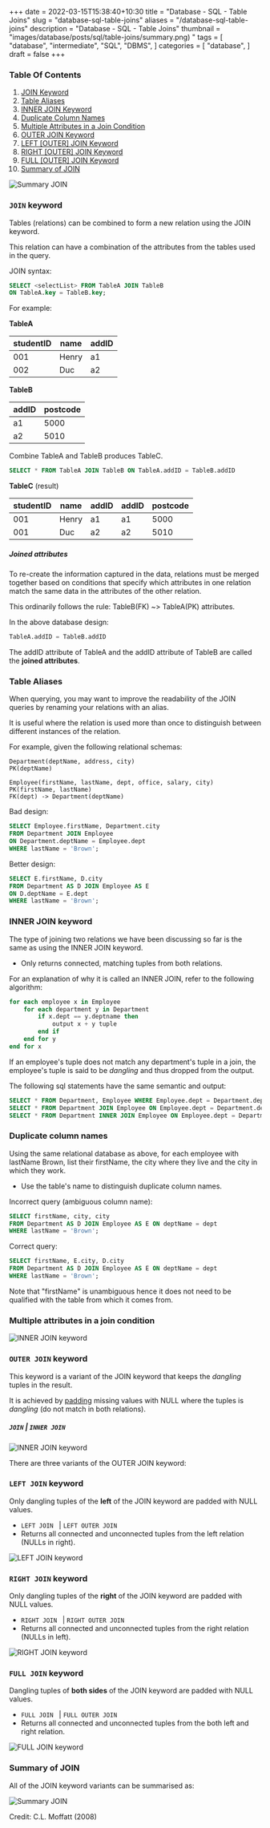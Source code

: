 +++
date = 2022-03-15T15:38:40+10:30
title = "Database - SQL - Table Joins"
slug = "database-sql-table-joins"
aliases = "/database-sql-table-joins"
description = "Database - SQL - Table Joins"
thumbnail = "images/database/posts/sql/table-joins/summary.png) "
tags = [
    "database",
    "intermediate",
    "SQL",
    "DBMS",
]
categories = [
    "database",
]
draft = false
+++

### Table Of Contents

1. [JOIN Keyword](#join-keyword)
1. [Table Aliases](#table-aliases)
1. [INNER JOIN Keyword](#inner-join-keyword)
1. [Duplicate Column Names](#duplicate-column-names)
1. [Multiple Attributes in a Join
Condition](#multiple-attributes-in-a-join-condition)
1. [OUTER JOIN Keyword](#outer-join-keyword)
1. [LEFT [OUTER] JOIN Keyword](#left-join-keyword)
1. [RIGHT [OUTER] JOIN Keyword](#right-join-keyword)
1. [FULL [OUTER] JOIN Keyword](#full-join-keyword)
1. [Summary of JOIN](#summary-of-join)

![Summary JOIN](/images/database/posts/sql/table-joins/summary.png)

### `JOIN` keyword

Tables (relations) can be combined to form a new relation using the JOIN keyword.

This relation can have a combination of the attributes from the tables
used in the query.

JOIN syntax:

```sql
SELECT <selectList> FROM TableA JOIN TableB
ON TableA.key = TableB.key;
```

For example:

**TableA**

| studentID | name  | addID |
| ---       | ---   | ---   |
| 001       | Henry | a1    |
| 002       | Duc   | a2    |

**TableB**

| addID | postcode |
| ---   | ---      |
| a1    | 5000     |
| a2    | 5010     |

Combine TableA and TableB produces TableC.

```sql
SELECT * FROM TableA JOIN TableB ON TableA.addID = TableB.addID
```

**TableC** (result)

| studentID | name  | addID | addID | postcode |
| ---       | ---   | ---   | ---   | ---      |
| 001       | Henry | a1    | a1    | 5000     |
| 001       | Duc   | a2    | a2    | 5010     |

##### Joined attributes

To re-create the information captured in the data, relations must be
merged together based on conditions that specify which attributes in one
relation match the same data in the attributes of the other relation.

This ordinarily follows the rule: TableB(FK) ~> TableA(PK) attributes.

In the above database design:

```sql
TableA.addID = TableB.addID
```

The addID attribute of TableA and the addID attribute of TableB are
called the **joined attributes**.

### Table Aliases

When querying, you may want to improve the readability of the JOIN
queries by renaming your relations with an alias.

It is useful where the relation is used more than once to distinguish
between different instances of the relation.

For example, given the following relational schemas:

```text
Department(deptName, address, city)
PK(deptName)

Employee(firstName, lastName, dept, office, salary, city)
PK(firstName, lastName)
FK(dept) -> Department(deptName)
```

Bad design:

```sql
SELECT Employee.firstName, Department.city
FROM Department JOIN Employee
ON Department.deptName = Employee.dept
WHERE lastName = 'Brown';
```

Better design:

```sql
SELECT E.firstName, D.city
FROM Department AS D JOIN Employee AS E
ON D.deptName = E.dept
WHERE lastName = 'Brown';
```

### INNER JOIN keyword

The type of joining two relations we have been discussing so far is the
same as using the INNER JOIN keyword.

- Only returns connected, matching tuples from both relations.

For an explanation of why it is called an INNER JOIN, refer to the
following algorithm:

```sql
for each employee x in Employee
    for each department y in Department
        if x.dept == y.deptname then
            output x + y tuple
        end if
    end for y
end for x
```

If an employee's tuple does not match any department's tuple in a join,
the employee's tuple is said to be *dangling* and thus dropped from the
output.

The following sql statements have the same semantic and output:

```sql
SELECT * FROM Department, Employee WHERE Employee.dept = Department.deptName
SELECT * FROM Department JOIN Employee ON Employee.dept = Department.deptName
SELECT * FROM Department INNER JOIN Employee ON Employee.dept = Department.deptName
```

### Duplicate column names

Using the same relational database as above, for each employee with
lastName Brown, list their firstName, the city where they live and the
city in which they work.

- Use the table's name to distinguish duplicate column names.

Incorrect query (ambiguous column name):

```sql
SELECT firstName, city, city
FROM Department AS D JOIN Employee AS E ON deptName = dept
WHERE lastName = 'Brown';
```

Correct query:

```sql
SELECT firstName, E.city, D.city
FROM Department AS D JOIN Employee AS E ON deptName = dept
WHERE lastName = 'Brown';
```

Note that "firstName" is unambiguous hence it does not need to be
qualified with the table from which it comes from.

### Multiple attributes in a join condition

![INNER JOIN keyword](/images/database/posts/sql/table-joins/multi-attributes.png)

### `OUTER JOIN` keyword

This keyword is a variant of the JOIN keyword that keeps the *dangling*
tuples in the result.

It is achieved by
[padding](https://www.oxfordlearnersdictionaries.com/definition/english/pad_2)
missing values with NULL where the tuples is *dangling* (do not match in
both relations).

##### `JOIN` | `INNER JOIN`

![INNER JOIN keyword](/images/database/posts/sql/table-joins/inner-join.png)

There are three variants of the OUTER JOIN keyword:

### `LEFT JOIN` keyword

Only dangling tuples of the **left** of the JOIN keyword are padded with
NULL values.

- `LEFT JOIN ` | `LEFT OUTER JOIN`
- Returns all connected and unconnected tuples from the left relation
(NULLs in right).

![LEFT JOIN keyword](/images/database/posts/sql/table-joins/left-join.png)

### `RIGHT JOIN` keyword

Only dangling tuples of the **right** of the JOIN keyword are padded
with NULL values.

- `RIGHT JOIN ` | `RIGHT OUTER JOIN`
- Returns all connected and unconnected tuples from the right relation
(NULLs in left).

![RIGHT JOIN keyword](/images/database/posts/sql/table-joins/right-join.png)

### `FULL JOIN` keyword

Dangling tuples of **both sides** of the JOIN keyword are padded with
NULL values.

- `FULL JOIN ` | `FULL OUTER JOIN`
- Returns all connected and unconnected tuples from the both left and
right relation.

![FULL JOIN keyword](/images/database/posts/sql/table-joins/full-join.png)

### Summary of JOIN

All of the JOIN keyword variants can be summarised as:

![Summary JOIN](/images/database/posts/sql/table-joins/summary.png)

Credit: C.L. Moffatt (2008)
